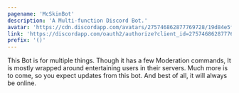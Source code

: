 ```yaml
---
pagename: 'McSkinBot'
description: 'A Multi-function Discord Bot.'
avatar: 'https://cdn.discordapp.com/avatars/275746862877769728/19d84e5f0adb67bad6a6b1d951c08844.jpg'
link: 'https://discordapp.com/oauth2/authorize?client_id=275746862877769728&scope=bot&permissions=2136472639'
prefix: '()'
---
```

This Bot is for multiple things. Though it has a few Moderation commands, It is mostly wrapped around entertaining users in their servers. Much more is to come, so you expect updates from this bot. And best of all, it will always be online.
<!--
This data was imported from ls.terminal.ink
-->

